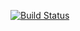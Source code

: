 [![Build Status](https://travis-ci.com/Lukeekul/TinyFive.svg?branch=master)](https://travis-ci.com/Lukeekul/TinyFive)
